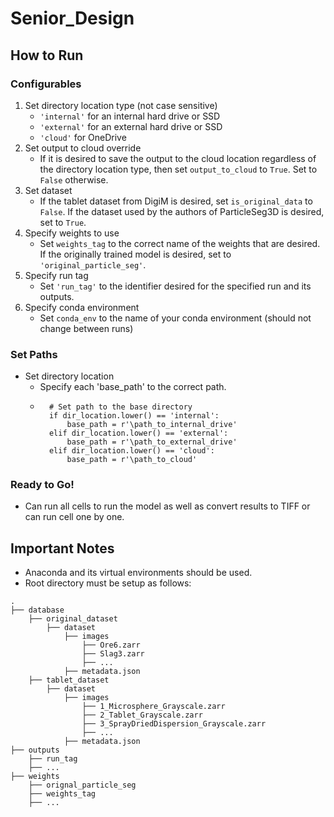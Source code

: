 # Senior_Design

## How to Run
### Configurables
1. Set directory location type (not case sensitive)
    - `'internal'` for an internal hard drive or SSD
    - `'external'` for an external hard drive or SSD
    - `'cloud'` for OneDrive
2. Set output to cloud override
    - If it is desired to save the output to the cloud location regardless of the directory location type, then set `output_to_cloud` to `True`. Set to `False` otherwise.
3. Set dataset
    - If the tablet dataset from DigiM is desired, set `is_original_data` to `False`. If the dataset used by the authors of ParticleSeg3D is desired, set to `True`.
4. Specify weights to use
    - Set `weights_tag` to the correct name of the weights that are desired. If the originally trained model is desired, set to `'original_particle_seg'`.
5. Specify run tag
    - Set `'run_tag'` to the identifier desired for the specified run and its outputs.
6. Specify conda environment
    - Set `conda_env` to the name of your conda environment (should not change between runs)

### Set Paths
- Set directory location
    - Specify each 'base_path' to the correct path.
    - ```
        # Set path to the base directory
        if dir_location.lower() == 'internal':
            base_path = r'\path_to_internal_drive'
        elif dir_location.lower() == 'external':
            base_path = r'\path_to_external_drive'
        elif dir_location.lower() == 'cloud':
            base_path = r'\path_to_cloud'

### Ready to Go!
- Can run all cells to run the model as well as convert results to TIFF or can run cell one by one.

## Important Notes
- Anaconda and its virtual environments should be used.
- Root directory must be setup as follows:
```
.
├── database
    ├── original_dataset
        ├── dataset
            ├── images
                ├── Ore6.zarr
                ├── Slag3.zarr
                ├── ...
            ├── metadata.json
    ├── tablet_dataset
        ├── dataset
            ├── images
                ├── 1_Microsphere_Grayscale.zarr
                ├── 2_Tablet_Grayscale.zarr
                ├── 3_SprayDriedDispersion_Grayscale.zarr
                ├── ...
            ├── metadata.json
├── outputs
    ├── run_tag
    ├── ...
├── weights
    ├── orignal_particle_seg
    ├── weights_tag
    ├── ...